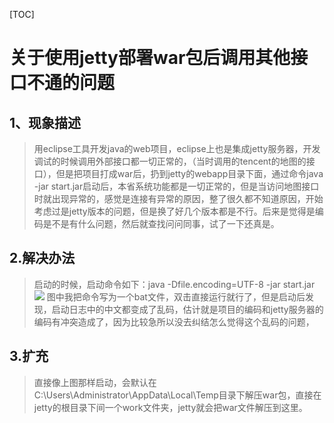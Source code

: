 [TOC]
# 关于使用jetty部署war包后调用其他接口不通的问题
## 1、现象描述
> 用eclipse工具开发java的web项目，eclipse上也是集成jetty服务器，开发调试的时候调用外部接口都一切正常的，（当时调用的tencent的地图的接口），但是把项目打成war后，扔到jetty的webapp目录下面，通过命令java -jar start.jar启动后，本省系统功能都是一切正常的，但是当访问地图接口时就出现异常的，感觉是连接有异常的原因，整了很久都不知道原因，开始考虑过是jetty版本的问题，但是换了好几个版本都是不行。后来是觉得是编码是不是有什么问题，然后就查找问问同事，试了一下还真是。
## 2.解决办法
> 启动的时候，启动命令如下：java -Dfile.encoding=UTF-8 -jar start.jar  
> ![](https://i.imgur.com/73x12A4.png)
> 图中我把命令写为一个bat文件，双击直接运行就行了，但是启动后发现，启动日志中的中文都变成了乱码，估计就是项目的编码和jetty服务器的编码有冲突造成了，因为比较急所以没去纠结怎么觉得这个乱码的问题，
## 3.扩充
> 直接像上图那样启动，会默认在C:\Users\Administrator\AppData\Local\Temp目录下解压war包，直接在jetty的根目录下间一个work文件夹，jetty就会把war文件解压到这里。